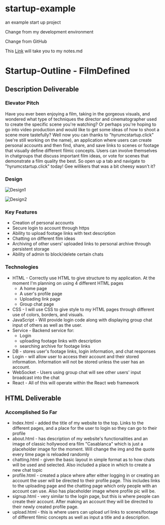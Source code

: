 # startup-example
an example start up project

Change from my development environment 

Change from GitHub

This [Link](https://github.com/HyrumClawson/startup-example/blob/main/notes.md) will take you to my notes.md


# Startup-Outline - FilmDefined

## Description Deliverable

### Elevator Pitch

Have you ever been enjoying a film, taking in the gorgeous visuals, and wondered what type of techniques the director and cinematographer used to create the specific scene you're watching? Or perhaps you're hoping to go into video production and would like to get some ideas of how to shoot a scene more tastefully? Well now you can thanks to "hyrumcstartup.click" (we're still working on the name), an application where users can create personal accounts and then find, share, and save links to scenes or footage that visually define different filmic concepts. Users can involve themselves in chatgroups that discuss important film ideas, or vote for scenes that demonstrate a film quality the best. So open up a tab and navigate to "hyrumcstartup.click" today! Gee willikers that was a bit cheesy wasn't it? 

### Design
![Design1](https://github.com/HyrumClawson/startup-example/assets/144285497/c1d9cf11-9c55-48cf-a6b9-e6f12aed4256)

![Design2](https://github.com/HyrumClawson/startup-example/assets/144285497/bce47b78-288a-4cbd-ac47-7f3aedd541d3)



### Key Features
* Creation of personal accounts
* Secure login to account through https
* Ability to upload footage links with text description
* Chatting on different film ideas
* Archiving of other users' uploaded links to personal archive through persistent storage
* Ability of admin to block/delete certain chats

### Technologies
* HTML - Correctly use HTML to give structure to my application. At the moment I'm planning on using 4 different HTML pages
  * A home page
  * A user's profile page
  * Uploading link page
  * Group chat page  
* CSS - I will use CSS to give style to my HTML pages through different use of colors, borders, and visuals. 
* JavaScript - Will provide login code along with displaying group chat input of others as well as the user. 
* Service - Backend service for:
  *  Login
  *  uploading footage links with description
  *  searching archive for footage links
* DB - stores user's footage links, login information, and chat responses
* Login - will allow user to access their account and their stored information. Information will not be stored unless the user has an account. 
* WebSocket - Users using group chat will see other users' input broadcast into the chat
* React - All of this will operate within the React web framework


## HTML Deliverable

### Accomplished So Far

* Index.html - added the title of my website to the top. Links to the different pages, and a place for the user to login so they can go to their profile
* about.html - has description of my website's functionalities and an image of classic hollywood era film "Casablanca" which is just a placeholder image for the moment. Will change the img and the quote every time page is reloaded randomly
* chatting.html - given the basic layout in simple format as to how chats will be used and selected. Also included a place in which to create a new chat topic
* profile.html - created a place where after either logging in or creating an account the user will be directed to their profile page. This includes links to the uploading page and the chatting page which only people with an account can use. Also has placeholder image where profile pic will be.
* signup.html - very similar to the login page, but this is where people can create their account. After making an account they will be directed to their newly created profile page.
* upload.html - this is where users can upload url links to scenes/footage of different filmic concepts as well as input a title and a description. 

